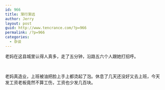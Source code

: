 ```yaml
---
id: 966
title: 渐行渐远
author: Jerry
layout: post
guid: http://www.tencrance.com/?p=966
permalink: /?p=966
categories:
  - 杂谈
---
```

老妈在这县城里认得人真多，走了五分钟，沿路五六个人跟她打招呼。

&nbsp;

老妈真造业，上班被油把脸上手上都烫起了泡。休息了几天还没好又去上班，今天发工资老板竟然不算工伤，工资也少发几百块。
